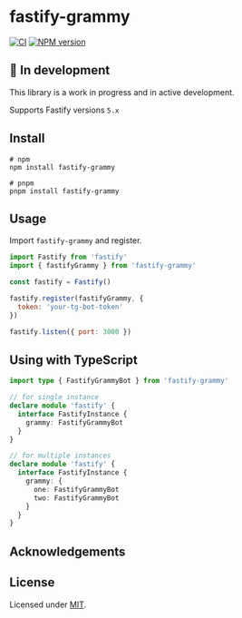 # fastify-grammy

[![CI](https://github.com/blasdfaa/fastify-grammy/workflows/CI/badge.svg)](https://github.com/blasdfaa/fastify-grammy/actions/workflows/ci.yml)
[![NPM version](https://img.shields.io/npm/v/fastify-grammy.svg?style=flat)](https://www.npmjs.com/package/fastify-grammy)

## 🚧 In development

This library is a work in progress and in active development.

Supports Fastify versions `5.x`

## Install

```
# npm
npm install fastify-grammy

# pnpm
pnpm install fastify-grammy
```

## Usage

Import `fastify-grammy` and register.

```js
import Fastify from 'fastify'
import { fastifyGrammy } from 'fastify-grammy'

const fastify = Fastify()

fastify.register(fastifyGrammy, {
  token: 'your-tg-bot-token'
})

fastify.listen({ port: 3000 })
```

## Using with TypeScript

```ts
import type { FastifyGrammyBot } from 'fastify-grammy'

// for single instance
declare module 'fastify' {
  interface FastifyInstance {
    grammy: FastifyGrammyBot
  }
}

// for multiple instances
declare module 'fastify' {
  interface FastifyInstance {
    grammy: {
      one: FastifyGrammyBot
      two: FastifyGrammyBot
    }
  }
}
```

## Acknowledgements

## License

Licensed under [MIT](./LICENSE).<br/>
